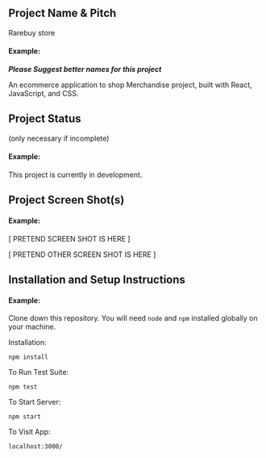 ## Project Name & Pitch
Rarebuy store
#### Example:
***Please Suggest better names for this project***

An ecommerce application to shop Merchandise project, built with React, JavaScript, and CSS.

## Project Status
(only necessary if incomplete)

#### Example:

This project is currently in development. 
## Project Screen Shot(s)

#### Example:   

[ PRETEND SCREEN SHOT IS HERE ]

[ PRETEND OTHER SCREEN SHOT IS HERE ]

## Installation and Setup Instructions

#### Example:  

Clone down this repository. You will need `node` and `npm` installed globally on your machine.  

Installation:

`npm install`  

To Run Test Suite:  

`npm test`  

To Start Server:

`npm start`  

To Visit App:

`localhost:3000/`  

